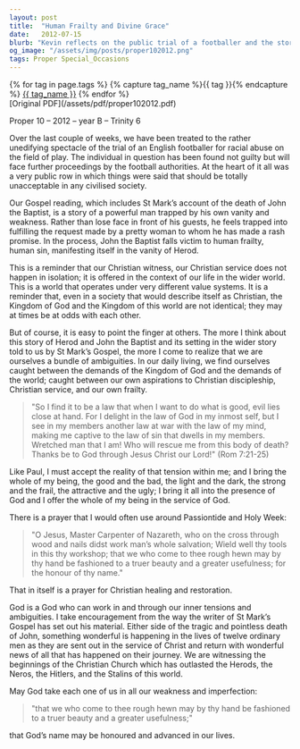 ```yaml
---
layout: post
title:  "Human Frailty and Divine Grace"
date:   2012-07-15
blurb: "Kevin reflects on the public trial of a footballer and the story of John the Baptist, emphasizing human frailty and sin. He draws parallels between the biblical narrative and contemporary issues of justice and racial equality, highlighting the tension between worldly demands and Christian discipleship. The sermon concludes with a call to bring our whole selves to God for healing and service."
og_image: "/assets/img/posts/proper102012.png"
tags: Proper Special_Occasions
---    
```

<div class="tag-pills">
  {% for tag in page.tags %}
    {% capture tag_name %}{{ tag }}{% endcapture %}
    <a href="{{ site.baseurl }}/tag/{{ tag_name | slugify }}" class="tag-pill">{{ tag_name }}</a>
  {% endfor %}
</div>
[Original PDF](/assets/pdf/proper102012.pdf)

Proper 10 – 2012 – year B – Trinity 6

Over the last couple of weeks, we have been treated to the rather unedifying spectacle of the trial of an English footballer for racial abuse on the field of play. The individual in question has been found not guilty but will face further proceedings by the football authorities. At the heart of it all was a very public row in which things were said that should be totally unacceptable in any civilised society.

Our Gospel reading, which includes St Mark’s account of the death of John the Baptist, is a story of a powerful man trapped by his own vanity and weakness. Rather than lose face in front of his guests, he feels trapped into fulfilling the request made by a pretty woman to whom he has made a rash promise. In the process, John the Baptist falls victim to human frailty, human sin, manifesting itself in the vanity of Herod.

This is a reminder that our Christian witness, our Christian service does not happen in isolation; it is offered in the context of our life in the wider world. This is a world that operates under very different value systems. It is a reminder that, even in a society that would describe itself as Christian, the Kingdom of God and the Kingdom of this world are not identical; they may at times be at odds with each other.

But of course, it is easy to point the finger at others. The more I think about this story of Herod and John the Baptist and its setting in the wider story told to us by St Mark’s Gospel, the more I come to realize that we are ourselves a bundle of ambiguities. In our daily living, we find ourselves caught between the demands of the Kingdom of God and the demands of the world; caught between our own aspirations to Christian discipleship, Christian service, and our own frailty.

> "So I find it to be a law that when I want to do what is good, evil lies close at hand. For I delight in the law of God in my inmost self, but I see in my members another law at war with the law of my mind, making me captive to the law of sin that dwells in my members. Wretched man that I am! Who will rescue me from this body of death? Thanks be to God through Jesus Christ our Lord!" (Rom 7:21-25)

Like Paul, I must accept the reality of that tension within me; and I bring the whole of my being, the good and the bad, the light and the dark, the strong and the frail, the attractive and the ugly; I bring it all into the presence of God and I offer the whole of my being in the service of God.

There is a prayer that I would often use around Passiontide and Holy Week:

> "O Jesus, Master Carpenter of Nazareth, who on the cross through wood and nails didst work man’s whole salvation; Wield well thy tools in this thy workshop; that we who come to thee rough hewn may by thy hand be fashioned to a truer beauty and a greater usefulness; for the honour of thy name."

That in itself is a prayer for Christian healing and restoration.

God is a God who can work in and through our inner tensions and ambiguities. I take encouragement from the way the writer of St Mark’s Gospel has set out his material. Either side of the tragic and pointless death of John, something wonderful is happening in the lives of twelve ordinary men as they are sent out in the service of Christ and return with wonderful news of all that has happened on their journey. We are witnessing the beginnings of the Christian Church which has outlasted the Herods, the Neros, the Hitlers, and the Stalins of this world.

May God take each one of us in all our weakness and imperfection:

> "that we who come to thee rough hewn may by thy hand be fashioned to a truer beauty and a greater usefulness;"

that God’s name may be honoured and advanced in our lives.
